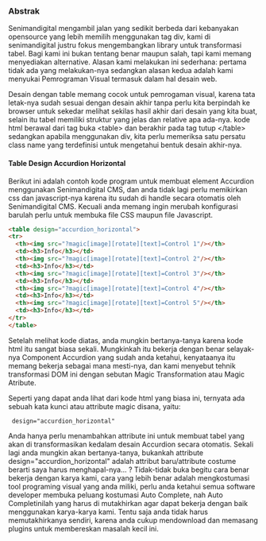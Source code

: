 ### Abstrak
Senimandigital mengambil jalan yang sedikit berbeda dari kebanyakan opensource yang lebih memilih menggunakan tag div, kami di senimandigital justru fokus mengembangkan library
untuk transformasi tabel. Bagi kami ini bukan tentang benar maupun salah, tapi kami memang menyediakan alternative. Alasan kami melakukan ini sederhana:
pertama tidak ada yang melakukan-nya sedangkan alasan kedua adalah kami menyukai Pemrograman Visual termasuk dalam hal desain web.

Desain dengan table memang cocok untuk pemrogaman visual, karena tata letak-nya sudah sesuai dengan desain akhir tanpa perlu kita berpindah ke browser untuk sekedar melihat sekilas
hasil akhir dari desain yang kita buat, selain itu tabel memiliki struktur yang jelas dan relative apa ada-nya. kode html berawal dari tag buka &lt;table> dan berakhir pada tag tutup &lt;/table>
sedangkan apabila menggunakan div, kita perlu memeriksa satu persatu class name yang terdefinisi untuk mengetahui bentuk desain akhir-nya.

#### Table Design Accurdion Horizontal
Berikut ini adalah contoh kode program untuk membuat element Accurdion menggunakan Senimandigital CMS, dan anda tidak lagi perlu memikirkan css dan javascript-nya karena itu sudah di handle
secara otomatis oleh Senimandigital CMS. Kecuali anda memang ingin merubah konfigurasi barulah perlu untuk membuka file CSS maupun file Javascript.
```html
<table design="accurdion_horizontal">
<tr>
  <th><img src="?magic[image][rotate][text]=Control 1"/></th>
  <td><h3>Info</h3></td>
  <th><img src="?magic[image][rotate][text]=Control 2"/></th>
  <td><h3>Info</h3></td>
  <th><img src="?magic[image][rotate][text]=Control 3"/></th>
  <td><h3>Info</h3></td>
  <th><img src="?magic[image][rotate][text]=Control 4"/></th>
  <td><h3>Info</h3></td>
  <th><img src="?magic[image][rotate][text]=Control 5"/></th>
  <td><h3>Info</h3></td>
</tr>
</table>
```
Setelah melihat kode diatas, anda mungkin bertanya-tanya karena kode html itu sangat biasa sekali.
Mungkinkah itu bekerja dengan benar selayak-nya Component Accurdion yang sudah anda ketahui, kenyataanya itu memang bekerja sebagai mana mesti-nya,
dan kami menyebut tehnik transformasi DOM ini dengan sebutan Magic Transformation atau Magic Atribute.

Seperti yang dapat anda lihat dari kode html yang biasa ini, ternyata ada sebuah kata kunci atau attribute magic disana, yaitu:
```
 design="accurdion_horizontal"
```
Anda hanya perlu menambahkan attribute ini untuk membuat tabel yang akan di transformasikan kedalam desain Accurdion secara otomatis.
Sekali lagi anda mungkin akan bertanya-tanya, bukankah attribute design="accurdion_horizontal" adalah attribut baru/attribute costume berarti saya harus menghapal-nya... ?
Tidak-tidak buka begitu cara benar bekerja dengan karya kami, cara yang lebih benar adalah mengkostumasi tool programing visual yang anda miliki, perlu anda ketahui semua 
software developer membuka peluang kostumasi Auto Complete, nah Auto Completinilah yang harus di mutakhirkan agar dapat bekerja dengan baik menggunakan karya-karya kami.
Tentu saja anda tidak harus memutakhirkanya sendiri, karena anda cukup mendownload dan memasang plugins untuk membereskan masalah kecil ini.
